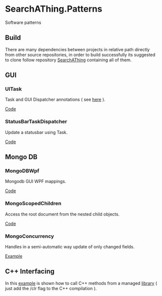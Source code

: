 # SearchAThing.Patterns

Software patterns

## Build

There are many dependencies between projects in relative path directly from other source repositories,
in order to build successfully its suggested to clone follow repository [SearchAThing](https://github.com/devel0/SearchAThing) containing all of them.

## GUI

### UITask

Task and GUI Dispatcher annotations ( see [here](https://searchathing.com/?p=1470) ).

[Code](https://github.com/devel0/SearchAThing.Patterns/blob/master/src/StatusBarTaskDispatcher/MainWindow.xaml.cs)

### StatusBarTaskDispatcher

Update a statusbar using Task.

[Code](https://github.com/devel0/SearchAThing.Patterns/blob/master/src/StatusBarTaskDispatcher/MainWindow.xaml.cs)

## Mongo DB

### MongoDBWpf

Mongodb GUI WPF mappings.

[Code](https://github.com/devel0/SearchAThing.Patterns/blob/master/src/MongoDBWpf/MainWindow.xaml.cs)

### MongoScopedChildren

Access the root document from the nested child objects.

[Code](https://github.com/devel0/SearchAThing.Patterns/blob/master/src/MongoScopedChildren/Program.cs)

### MongoConcurrency

Handles in a semi-automatic way update of only changed fields.

[Example](https://github.com/devel0/SearchAThing.Patterns/tree/master/src/MongoConcurrency)

## C++ Interfacing

In this [example](https://github.com/devel0/SearchAThing.Patterns/tree/master/src/CPPClassInterfacing) is shown how to call C++ methods from a managed [library](https://github.com/devel0/SearchAThing.Patterns/tree/master/src/CPPClassTest) ( just add the /clr flag to the C++ compilation ).